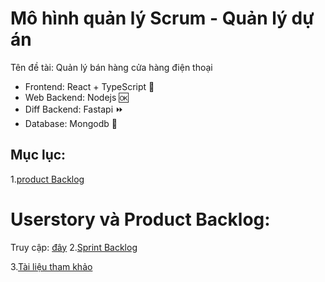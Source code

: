 # Mô hình quản lý Scrum - Quản lý dự án

Tên đề tài: Quản lý bán hàng cửa hàng điện thoại
- Frontend: React + TypeScript 🔷
- Web Backend: Nodejs 🆗
- Diff Backend: Fastapi ⏩
- Database: Mongodb 🌿

## Mục lục:
1.[product Backlog](#p1)
# Userstory và Product Backlog:
Truy cập: [đây](https://dutudn-my.sharepoint.com/:x:/g/personal/102170170_sv1_dut_udn_vn/EToR3vj8Ve9MlqjTAhSFmMYB03JMQB52Y-Ns6r5HyAWrXg?e=wgdR8H)
2.[Sprint Backlog](#p2)



3.[Tài liệu tham khảo](#p4)

<a id="p1"></a> 

<a id="p2"></a> 
